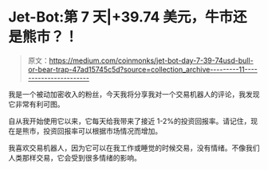 # Jet-Bot:第 7 天|+39.74 美元，牛市还是熊市？！

> 原文：<https://medium.com/coinmonks/jet-bot-day-7-39-74usd-bull-or-bear-trap-47ad15745c5d?source=collection_archive---------11----------------------->

我是一个被动加密收入的粉丝，今天我将分享我对一个交易机器人的评论，我发现它非常有利可图。

自从我开始使用它以来，它每天给我带来了接近 1-2%的投资回报率。请记住，现在是熊市，投资回报率可以根据市场情况而增加。

我喜欢交易机器人，因为它可以在我工作或睡觉的时候交易，没有情绪。不像我们人类那样交易，它会受到很多情绪的影响。